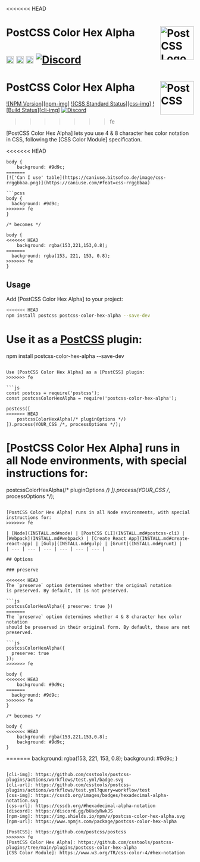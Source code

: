 <<<<<<< HEAD
# PostCSS Color Hex Alpha [<img src="https://postcss.github.io/postcss/logo.svg" alt="PostCSS Logo" width="90" height="90" align="right">][postcss]

[<img alt="npm version" src="https://img.shields.io/npm/v/postcss-color-hex-alpha.svg" height="20">][npm-url] [<img alt="CSS Standard Status" src="https://cssdb.org/images/badges/hexadecimal-alpha-notation.svg" height="20">][css-url] [<img alt="Build Status" src="https://github.com/csstools/postcss-plugins/workflows/test/badge.svg" height="20">][cli-url] [<img alt="Discord" src="https://shields.io/badge/Discord-5865F2?logo=discord&logoColor=white">][discord]
=======
# PostCSS Color Hex Alpha [<img src="https://postcss.github.io/postcss/logo.svg" alt="PostCSS" width="90" height="90" align="right">][postcss]

[![NPM Version][npm-img]][npm-url]
[![CSS Standard Status][css-img]][css-url]
[![Build Status][cli-img]][cli-url]
[<img alt="Discord" src="https://shields.io/badge/Discord-5865F2?logo=discord&logoColor=white">][discord]
>>>>>>> fe

[PostCSS Color Hex Alpha] lets you use 4 & 8 character hex color notation in
CSS, following the [CSS Color Module] specification.

<<<<<<< HEAD
```pcss
body {
	background: #9d9c;
=======
[!['Can I use' table](https://caniuse.bitsofco.de/image/css-rrggbbaa.png)](https://caniuse.com/#feat=css-rrggbbaa)

```pcss
body {
  background: #9d9c;
>>>>>>> fe
}

/* becomes */

body {
<<<<<<< HEAD
	background: rgba(153,221,153,0.8);
=======
  background: rgba(153, 221, 153, 0.8);
>>>>>>> fe
}
```

## Usage

Add [PostCSS Color Hex Alpha] to your project:

```bash
<<<<<<< HEAD
npm install postcss postcss-color-hex-alpha --save-dev
```

Use it as a [PostCSS] plugin:
=======
npm install postcss-color-hex-alpha --save-dev
```

Use [PostCSS Color Hex Alpha] as a [PostCSS] plugin:
>>>>>>> fe

```js
const postcss = require('postcss');
const postcssColorHexAlpha = require('postcss-color-hex-alpha');

postcss([
<<<<<<< HEAD
	postcssColorHexAlpha(/* pluginOptions */)
]).process(YOUR_CSS /*, processOptions */);
```

[PostCSS Color Hex Alpha] runs in all Node environments, with special
instructions for:
=======
  postcssColorHexAlpha(/* pluginOptions */)
]).process(YOUR_CSS /*, processOptions */);
```

[PostCSS Color Hex Alpha] runs in all Node environments, with special instructions for:
>>>>>>> fe

| [Node](INSTALL.md#node) | [PostCSS CLI](INSTALL.md#postcss-cli) | [Webpack](INSTALL.md#webpack) | [Create React App](INSTALL.md#create-react-app) | [Gulp](INSTALL.md#gulp) | [Grunt](INSTALL.md#grunt) |
| --- | --- | --- | --- | --- | --- |

## Options

### preserve

<<<<<<< HEAD
The `preserve` option determines whether the original notation
is preserved. By default, it is not preserved.

```js
postcssColorHexAlpha({ preserve: true })
=======
The `preserve` option determines whether 4 & 8 character hex color notation
should be preserved in their original form. By default, these are not preserved.

```js
postcssColorHexAlpha({
  preserve: true
});
>>>>>>> fe
```

```pcss
body {
<<<<<<< HEAD
	background: #9d9c;
=======
  background: #9d9c;
>>>>>>> fe
}

/* becomes */

body {
<<<<<<< HEAD
	background: rgba(153,221,153,0.8);
	background: #9d9c;
}
```

[cli-url]: https://github.com/csstools/postcss-plugins/actions/workflows/test.yml?query=workflow/test
[css-url]: https://cssdb.org/#hexadecimal-alpha-notation
[discord]: https://discord.gg/bUadyRwkJS
[npm-url]: https://www.npmjs.com/package/postcss-color-hex-alpha

[Gulp PostCSS]: https://github.com/postcss/gulp-postcss
[Grunt PostCSS]: https://github.com/nDmitry/grunt-postcss
[PostCSS]: https://github.com/postcss/postcss
[PostCSS Loader]: https://github.com/postcss/postcss-loader
=======
  background: rgba(153, 221, 153, 0.8);
  background: #9d9c;
}
```

[cli-img]: https://github.com/csstools/postcss-plugins/actions/workflows/test.yml/badge.svg
[cli-url]: https://github.com/csstools/postcss-plugins/actions/workflows/test.yml?query=workflow/test
[css-img]: https://cssdb.org/images/badges/hexadecimal-alpha-notation.svg
[css-url]: https://cssdb.org/#hexadecimal-alpha-notation
[discord]: https://discord.gg/bUadyRwkJS
[npm-img]: https://img.shields.io/npm/v/postcss-color-hex-alpha.svg
[npm-url]: https://www.npmjs.com/package/postcss-color-hex-alpha

[PostCSS]: https://github.com/postcss/postcss
>>>>>>> fe
[PostCSS Color Hex Alpha]: https://github.com/csstools/postcss-plugins/tree/main/plugins/postcss-color-hex-alpha
[CSS Color Module]: https://www.w3.org/TR/css-color-4/#hex-notation
